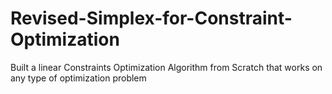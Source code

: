 # Revised-Simplex-for-Constraint-Optimization
Built a linear Constraints Optimization Algorithm from Scratch that works on any type of optimization problem
